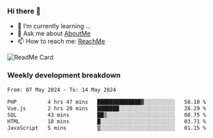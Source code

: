 ### Hi there 👋

- 🌱 I’m currently learning ...
- 💬 Ask me about [AboutMe](https://www.itzcy.com/about)
- 📫 How to reach me: [ReachMe](https://www.itzcy.com/about)

![ReadMe Card](https://github-readme-stats-ten-gilt.vercel.app/api?username=SuperChenYun&show_icons=true&title_color=fff&icon_color=79ff97&text_color=9f9f9f&bg_color=151515&hide_border=true)

### Weekly development breakdown
<!--START_SECTION:waka-->

```txt
From: 07 May 2024 - To: 14 May 2024

PHP          4 hrs 47 mins   ██████████████▓░░░░░░░░░░   58.10 %
Vue.js       2 hrs 20 mins   ███████░░░░░░░░░░░░░░░░░░   28.29 %
SQL          43 mins         ██▒░░░░░░░░░░░░░░░░░░░░░░   08.75 %
HTML         18 mins         █░░░░░░░░░░░░░░░░░░░░░░░░   03.71 %
JavaScript   5 mins          ▒░░░░░░░░░░░░░░░░░░░░░░░░   01.15 %
```

<!--END_SECTION:waka-->
